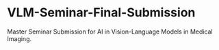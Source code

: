 # VLM-Seminar-Final-Submission
Master Seminar Submission for AI in Vision-Language Models in Medical Imaging.
